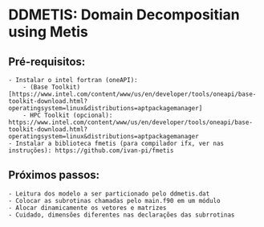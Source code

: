 # DDMETIS: Domain Decompositian using Metis

## Pré-requisitos:
    - Instalar o intel fortran (oneAPI):
        - (Base Toolkit)[https://www.intel.com/content/www/us/en/developer/tools/oneapi/base-toolkit-download.html?operatingsystem=linux&distributions=aptpackagemanager]
        - HPC Toolkit (opcional): https://www.intel.com/content/www/us/en/developer/tools/oneapi/base-toolkit-download.html?operatingsystem=linux&distributions=aptpackagemanager
    - Instalar a biblioteca fmetis (para compilador ifx, ver nas instruções): https://github.com/ivan-pi/fmetis

## Próximos passos:
    - Leitura dos modelo a ser particionado pelo ddmetis.dat
    - Colocar as subrotinas chamadas pelo main.f90 em um módulo
    - Alocar dinamicamente os vetores e matrizes
    - Cuidado, dimensões diferentes nas declarações das subrrotinas
